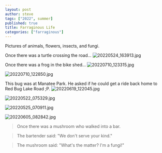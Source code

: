 ```yaml
---
layout: post
author: steve
tags: ["2022", summer]
published: true
title: Farraginous Life
categories: ["farraginous"]
---
```

Pictures of animals, flowers, insects, and fungi.  

Once there was a turtle crossing the road...
![20220524_163913.jpg]({{site.pics_url}}/assets/media/20220524_163913.jpg)

Once there was a frog in the bike shed...
![20220710_123315.jpg]({{site.pics_url}}/assets/media/20220710_123315.jpg)

![20220710_122850.jpg]({{site.pics_url}}/assets/media/20220710_122850.jpg)

This bug was at Manatee Park. He asked if he could get a ride back home to Red Bug Lake Road ;P.
![20220619_122045.jpg]({{site.pics_url}}/assets/media/20220619_122045.jpg)

![20220522_075329.jpg]({{site.pics_url}}/assets/media/20220522_075329.jpg)

![20220525_070911.jpg]({{site.pics_url}}/assets/media/20220525_070911.jpg)

![20220605_082842.jpg]({{site.pics_url}}/assets/media/20220605_082842.jpg)

>Once there was a mushroom who walked into a bar.  

>The bartender said: "We don't serve your kind."  

>The mushroom said: "What's the matter? I'm a fungi!"  
